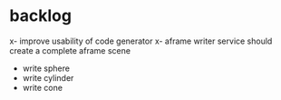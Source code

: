 # backlog
x- improve usability of code generator
x- aframe writer service should create a complete aframe scene
- write sphere
- write cylinder
- write cone


